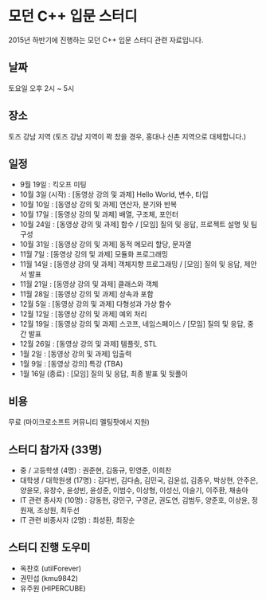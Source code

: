 # 모던 C++ 입문 스터디

2015년 하반기에 진행하는 모던 C++ 입문 스터디 관련 자료입니다.

## 날짜

토요일 오후 2시 ~ 5시

## 장소

토즈 강남 지역 (토즈 강남 지역이 꽉 찼을 경우, 홍대나 신촌 지역으로 대체합니다.)

## 일정

- 9월 19일 : 킥오프 미팅
- 10월 3일 (시작) : [동영상 강의 및 과제] Hello World, 변수, 타입
- 10월 10일 : [동영상 강의 및 과제] 연산자, 분기와 반복
- 10월 17일 : [동영상 강의 및 과제] 배열, 구조체, 포인터 
- 10월 24일 : [동영상 강의 및 과제] 함수 / [모임] 질의 및 응답, 프로젝트 설명 및 팀 구성
- 10월 31일 : [동영상 강의 및 과제] 동적 메모리 할당, 문자열
- 11월 7일 : [동영상 강의 및 과제] 모듈화 프로그래밍 
- 11월 14일 : [동영상 강의 및 과제] 객체지향 프로그래밍 / [모임] 질의 및 응답, 제안서 발표 
- 11월 21일 : [동영상 강의 및 과제] 클래스와 객체 
- 11월 28일 : [동영상 강의 및 과제] 상속과 포함
- 12월 5일 : [동영상 강의 및 과제] 다형성과 가상 함수
- 12월 12일 : [동영상 강의 및 과제] 예외 처리
- 12월 19일 : [동영상 강의 및 과제] 스코프, 네임스페이스 / [모임] 질의 및 응답, 중간 발표
- 12월 26일 : [동영상 강의 및 과제] 템플릿, STL
- 1월 2일 : [동영상 강의 및 과제] 입출력
- 1월 9일 : [동영상 강의] 특강 (TBA)
- 1월 16일 (종료) : [모임] 질의 및 응답, 최종 발표 및 뒷풀이

## 비용

무료 (마이크로소프트 커뮤니티 멜팅팟에서 지원)

## 스터디 참가자 (33명)

- 중 / 고등학생 (4명) : 권준현, 김동규, 민영준, 이희찬 
- 대학생 / 대학원생 (17명) : 김다빈, 김다솜, 김민국, 김윤섭, 김종우, 박상현, 안주은, 양윤모, 유창수, 윤성빈, 윤성준, 이범수, 이상형, 이성신, 이슬기, 이주환, 채송아
- IT 관련 종사자 (10명) : 강동현, 강민구, 구영균, 권도연, 김범두, 양준호, 이상윤, 정원재, 조상원, 최두선
- IT 관련 비종사자 (2명) : 최성환, 최장순

## 스터디 진행 도우미

- 옥찬호 (utilForever)
- 권민섭 (kmu9842)
- 유주원 (HIPERCUBE)
